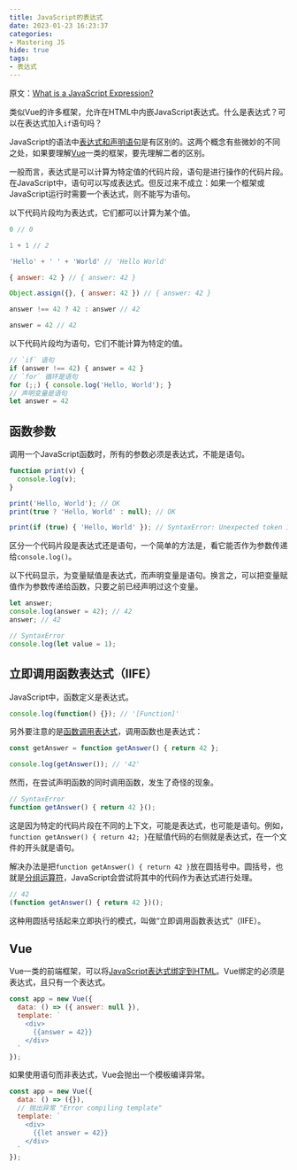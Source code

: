 ```yaml
---
title: JavaScript的表达式
date: 2023-01-23 16:23:37
categories:
- Mastering JS
hide: true
tags:
- 表达式
---
```


原文：[What is a JavaScript Expression?](https://masteringjs.io/tutorials/fundamentals/expressions)

类似Vue的许多框架，允许在HTML中内嵌JavaScript表达式。什么是表达式？可以在表达式加入`if`语句吗？

<!-- more -->

JavaScript的语法中[表达式和声明语句](https://2ality.com/2012/09/expressions-vs-statements.html)是有区别的。这两个概念有些微妙的不同之处，如果要理解[Vue](https://masteringjs.io/vue)一类的框架，要先理解二者的区别。

一般而言，表达式是可以计算为特定值的代码片段，语句是进行操作的代码片段。在JavaScript中，语句可以写成表达式。但反过来不成立：如果一个框架或JavaScript运行时需要一个表达式，则不能写为语句。

以下代码片段均为表达式，它们都可以计算为某个值。

```javascript
0 // 0

1 + 1 // 2

'Hello' + ' ' + 'World' // 'Hello World'

{ answer: 42 } // { answer: 42 }

Object.assign({}, { answer: 42 }) // { answer: 42 }

answer !== 42 ? 42 : answer // 42

answer = 42 // 42
```

以下代码片段均为语句，它们不能计算为特定的值。

```javascript
// `if` 语句
if (answer !== 42) { answer = 42 }
// `for` 循环是语句
for (;;) { console.log('Hello, World'); }
// 声明变量是语句
let answer = 42
```

## 函数参数

调用一个JavaScript函数时，所有的参数必须是表达式，不能是语句。

```javascript
function print(v) {
  console.log(v);
}

print('Hello, World'); // OK
print(true ? 'Hello, World' : null); // OK

print(if (true) { 'Hello, World' }); // SyntaxError: Unexpected token if
```

区分一个代码片段是表达式还是语句，一个简单的方法是，看它能否作为参数传递给`console.log()`。

以下代码显示，为变量赋值是表达式，而声明变量是语句。换言之，可以把变量赋值作为参数传递给函数，只要之前已经声明过这个变量。

```javascript
let answer;
console.log(answer = 42); // 42
answer; // 42

// SyntaxError
console.log(let value = 1);
```

## 立即调用函数表达式（IIFE）

JavaScript中，函数定义是表达式。

```javascript
console.log(function() {}); // '[Function]'
```

另外要注意的是[函数调用表达式](https://flaviocopes.com/javascript-expressions/#invocation-expressions)，调用函数也是表达式：

```javascript
const getAnswer = function getAnswer() { return 42 };

console.log(getAnswer()); // '42'
```

然而，在尝试声明函数的同时调用函数，发生了奇怪的现象。

```javascript
// SyntaxError
function getAnswer() { return 42 }();
```

这是因为特定的代码片段在不同的上下文，可能是表达式，也可能是语句。例如，`function getAnswer() { return 42; }`在赋值代码的右侧就是表达式，在一个文件的开头就是语句。

解决办法是把`function getAnswer() { return 42 }`放在圆括号中。圆括号，也就是[分组运算符](https://developer.mozilla.org/en-US/docs/Web/JavaScript/Reference/Operators/Grouping)，JavaScript会尝试将其中的代码作为表达式进行处理。

```javascript
// 42
(function getAnswer() { return 42 })();
```

这种用圆括号括起来立即执行的模式，叫做“立即调用函数表达式”（IIFE）。

## Vue

Vue一类的前端框架，可以将[JavaScript表达式绑定到HTML](https://vuejs.org/guide/essentials/template-syntax.html#Using-JavaScript-Expressions)。Vue绑定的必须是表达式，且只有一个表达式。

```javascript
const app = new Vue({
  data: () => ({ answer: null }),
  template: `
    <div>
      {{answer = 42}}
    </div>
  `
});
```

如果使用语句而非表达式，Vue会抛出一个模板编译异常。

```javascript
const app = new Vue({
  data: () => ({}),
  // 抛出异常 "Error compiling template"
  template: `
    <div>
      {{let answer = 42}}
    </div>
  `
});
```